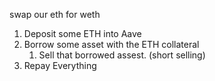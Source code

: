 swap our eth for weth
1. Deposit some ETH into Aave
2. Borrow some asset with the ETH collateral
    1. Sell that borrowed assest. (short selling)
3. Repay Everything

